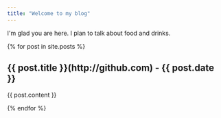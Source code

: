 ```yaml
---
title: "Welcome to my blog"
---
```


I'm glad you are here. I plan to talk about food and drinks.

{% for post in site.posts %}
  <h2>{{ post.title }}(http://github.com) - {{ post.date }}</h2>
  <p>{{ post.content }}</p>
{% endfor %}

